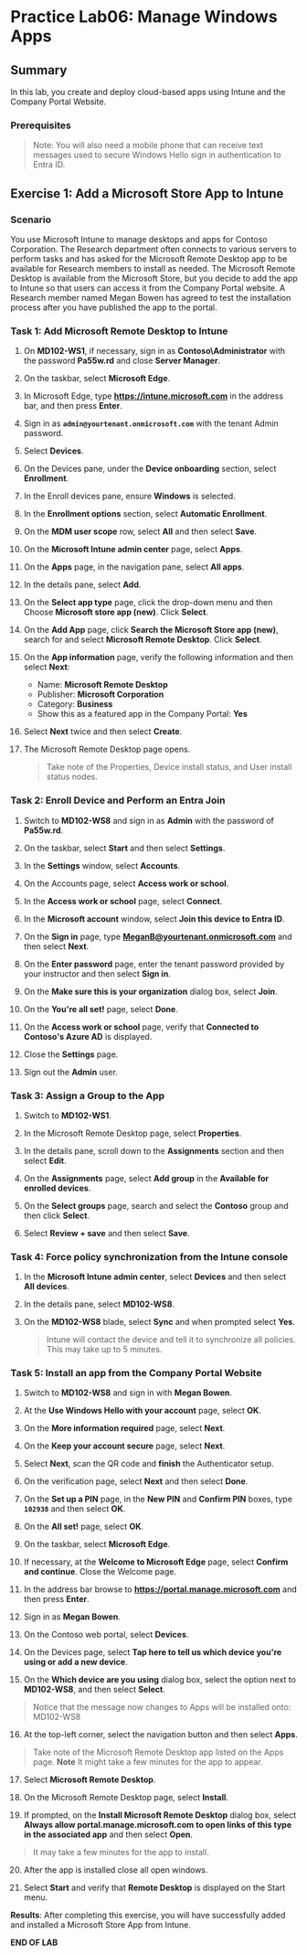 # Practice Lab06: Manage Windows Apps

## Summary

In this lab, you create and deploy cloud-based apps using Intune and the Company Portal Website.

### Prerequisites

  > Note: You will also need a mobile phone that can receive text messages used to secure Windows Hello sign in authentication to Entra ID.

## Exercise 1: Add a Microsoft Store App to Intune

### Scenario

You use Microsoft Intune to manage desktops and apps for Contoso Corporation. The Research department often connects to various servers to perform tasks and has asked for the Microsoft Remote Desktop app to be available for Research members to install as needed. The Microsoft Remote Desktop is available from the Microsoft Store, but you decide to add the app to Intune so that users can access it from the Company Portal website. A Research member named Megan Bowen has agreed to test the installation process after you have published the app to the portal.

### Task 1: Add Microsoft Remote Desktop to Intune

1. On **MD102-WS1**, if necessary, sign in as **Contoso\\Administrator** with the password **Pa55w.rd** and close **Server Manager**.

2. On the taskbar, select **Microsoft Edge**.

3. In Microsoft Edge, type **https://intune.microsoft.com** in the address bar, and then press **Enter**.

4. Sign in as **`admin@yourtenant.onmicrosoft.com`** with the tenant Admin password.

5. Select **Devices**.
   
6. On the Devices pane, under the **Device onboarding** section, select **Enrollment**.

7. In the Enroll devices pane, ensure **Windows** is selected.

8. In the **Enrollment options** section, select **Automatic Enrollment**.

9.  On the **MDM user scope** row, select **All** and then select **Save**.

10. On the **Microsoft Intune admin center** page, select **Apps**.

11. On the **Apps** page, in the navigation pane, select **All apps**.

12. In the details pane, select **Add**.

13. On the **Select app type** page, click the drop-down menu and then Choose **Microsoft store app (new)**. Click **Select**.

14. On the **Add App** page, click **Search the  Microsoft Store app (new)**, search for and select **Microsoft Remote Desktop**. Click **Select**.

15. On the **App information** page, verify the following information and then select **Next**:
    - Name: **Microsoft Remote Desktop**
    - Publisher: **Microsoft Corporation**
    - Category: **Business**
    - Show this as a featured app in the Company Portal: **Yes**

16. Select **Next** twice and then select **Create**.

17. The Microsoft Remote Desktop page opens.

    > Take note of the Properties, Device install status, and User install status nodes.

### Task 2: Enroll Device and Perform an Entra Join

1. Switch to **MD102-WS8** and sign in as **Admin** with the password of **Pa55w.rd**.

2. On the taskbar, select **Start** and then select **Settings**.

3. In the **Settings** window, select **Accounts**.

4. On the Accounts page, select **Access work or school**.

5. In the **Access work or school** page, select **Connect**.

6. In the **Microsoft account** window, select **Join this device to Entra ID**.

7. On the **Sign in** page, type **MeganB@yourtenant.onmicrosoft.com** and then select **Next**.

8. On the **Enter password** page, enter the tenant password provided by your instructor and then select **Sign in**.

9. On the **Make sure this is your organization** dialog box, select **Join**.

10. On the **You're all set!** page, select **Done**.

11. On the **Access work or school** page, verify that **Connected to Contoso's Azure AD** is displayed.

12. Close the **Settings** page.

13. Sign out the **Admin** user.

### Task 3: Assign a Group to the App

1. Switch to **MD102-WS1**.

2. In the Microsoft Remote Desktop page, select **Properties**.

3. In the details pane, scroll down to the **Assignments** section and then select **Edit**.

4. On the **Assignments** page, select **Add group** in the **Available for enrolled devices**.

5. On the **Select groups** page, search and select the **Contoso** group and then click **Select**.

6. Select **Review + save** and then select **Save**.

### Task 4: Force policy synchronization from the Intune console

1. In the **Microsoft Intune admin center**, select **Devices** and then select **All devices**.

2. In the details pane, select **MD102-WS8**.

3. On the **MD102-WS8** blade, select **Sync** and when prompted select **Yes**.

   > Intune will contact the device and tell it to synchronize all policies. This may take up to 5 minutes.


### Task 5: Install an app from the Company Portal Website

1. Switch to **MD102-WS8** and sign in with **Megan Bowen**.

2. At the **Use Windows Hello with your account** page, select **OK**.

3. On the **More information required** page, select **Next**.

4. On the **Keep your account secure** page, select **Next**.

5. Select **Next**, scan the QR code and **finish** the Authenticator setup.

6. On the verification page, select **Next** and then select **Done**.

7. On the **Set up a PIN** page, in the **New PIN** and **Confirm PIN** boxes, type **`102938`** and then select **OK**.

8. On the **All set!** page, select **OK**.

9.  On the taskbar, select **Microsoft Edge**.

10. If necessary, at the **Welcome to Microsoft Edge** page, select **Confirm and continue**. Close the Welcome page.

11. In the address bar browse to **https://portal.manage.microsoft.com** and then press **Enter**.

12. Sign in as **Megan Bowen**.

13. On the Contoso web portal, select **Devices**.

14. On the Devices page, select **Tap here to tell us which device you're using or add a new device**.

15. On the **Which device are you using** dialog box, select the option next to **MD102-WS8**, and then select **Select**.

   > Notice that the message now changes to Apps will be installed onto: MD102-WS8

16. At the top-left corner, select the navigation button and then select **Apps**.

   > Take note of the Microsoft Remote Desktop app listed on the Apps page. **Note** It might take a few minutes for the app to appear.

17. Select **Microsoft Remote Desktop**.

18. On the Microsoft Remote Desktop page, select **Install**.

19. If prompted, on the **Install Microsoft Remote Desktop** dialog box, select **Always allow portal.manage.microsoft.com to open links of this type in the associated app** and then select **Open**.

   >It may take a few minutes for the app to install.

20. After the app is installed close all open windows.

21. Select **Start** and verify that **Remote Desktop** is displayed on the Start menu.

**Results**: After completing this exercise, you will have successfully added and installed a Microsoft Store App from Intune.

**END OF LAB**